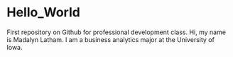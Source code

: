 # Hello_World
First repository on Github for professional development class.
Hi, my name is Madalyn Latham.
I am a business analytics major at the University of Iowa.
